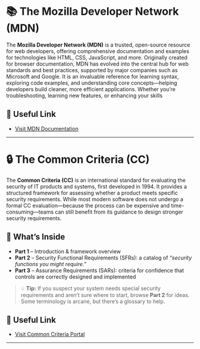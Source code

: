 # 📚 The Mozilla Developer Network (MDN)

The **Mozilla Developer Network (MDN)** is a trusted, open-source resource for web developers, offering comprehensive documentation and examples for technologies like HTML, CSS, JavaScript, and more. Originally created for browser documentation, MDN has evolved into the central hub for web standards and best practices, supported by major companies such as Microsoft and Google. It is an invaluable reference for learning syntax, exploring code examples, and understanding core concepts—helping developers build cleaner, more efficient applications. Whether you’re troubleshooting, learning new features, or enhancing your skills

## 🔗 Useful Link
- [Visit MDN Documentation](https://developer.mozilla.org/)
---

# 🔒 The Common Criteria (CC)

The **Common Criteria (CC)** is an international standard for evaluating the security of IT products and systems, first developed in 1994. It provides a structured framework for assessing whether a product meets specific security requirements. While most modern software does not undergo a formal CC evaluation—because the process can be expensive and time-consuming—teams can still benefit from its guidance to design stronger security requirements.

## 🧭 What’s Inside
- **Part 1** – Introduction & framework overview  
- **Part 2** – Security Functional Requirements (SFRs): a catalog of *“security functions you might require.”*  
- **Part 3** – Assurance Requirements (SARs): criteria for confidence that controls are correctly designed and implemented

> 💡 **Tip:** If you suspect your system needs special security requirements and aren’t sure where to start, browse **Part 2** for ideas. Some terminology is arcane, but there’s a glossary to help.

## 🔗 Useful Link
- [Visit Common Criteria Portal](https://www.commoncriteriaportal.org/index.cfm)
---
